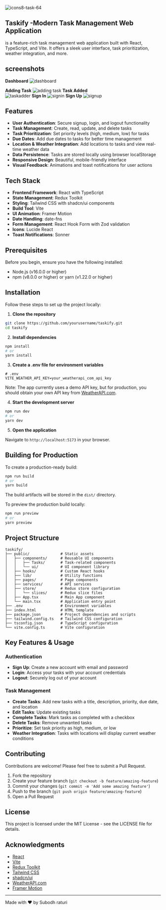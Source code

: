  ![icons8-task-64](https://github.com/user-attachments/assets/30e3e9c1-40ba-45bf-815d-58c461b3a675)
 ## Taskify -Modern Task Management Web Application


is a feature-rich task management web application built with React, TypeScript, and Vite. It offers a sleek user interface, task prioritization, weather integration, and more.

## screenshots

 **Dashboard**
 ![dashboard](https://github.com/user-attachments/assets/3287e628-f054-4b02-96c1-bea2d7018609)

 
 **Adding Task**
   ![adding task](https://github.com/user-attachments/assets/a84ecb08-7dda-42d3-a35b-03e2e6110b19)
 **Task Added**  
  ![taskadder](https://github.com/user-attachments/assets/8bfbb7aa-d6c6-414c-8e0e-5aa700ecfa8d)
**Sign In**
 ![signin](https://github.com/user-attachments/assets/9355fe50-73af-478b-8c46-a1ea95bd32c3)
**Sign Up**
  ![signup](https://github.com/user-attachments/assets/a6d85f90-8919-40e7-ae60-3e1250dd8eae)

  
  ## Features

- **User Authentication**: Secure signup, login, and logout functionality
- **Task Management**: Create, read, update, and delete tasks
- **Task Prioritization**: Set priority levels (high, medium, low) for tasks
- **Due Dates**: Add due dates to tasks for better time management
- **Location & Weather Integration**: Add locations to tasks and view real-time weather data
- **Data Persistence**: Tasks are stored locally using browser localStorage
- **Responsive Design**: Beautiful, mobile-friendly interface
- **Visual Feedback**: Animations and toast notifications for user actions

## Tech Stack

- **Frontend Framework**: React with TypeScript
- **State Management**: Redux Toolkit
- **Styling**: Tailwind CSS with shadcn/ui components
- **Build Tool**: Vite
- **UI Animation**: Framer Motion
- **Date Handling**: date-fns
- **Form Management**: React Hook Form with Zod validation
- **Icons**: Lucide React
- **Toast Notifications**: Sonner

## Prerequisites

Before you begin, ensure you have the following installed:
- Node.js (v16.0.0 or higher)
- npm (v8.0.0 or higher) or yarn (v1.22.0 or higher)

## Installation

Follow these steps to set up the project locally:

1. **Clone the repository**

```bash
git clone https://github.com/yourusername/taskify.git
cd taskify
```

2. **Install dependencies**

```bash
npm install
# or
yarn install
```

3. **Create a .env file for environment variables**

```
# .env
VITE_WEATHER_API_KEY=your_weatherapi_com_api_key
```

Note: The app currently uses a demo API key, but for production, you should obtain your own API key from [WeatherAPI.com](https://www.weatherapi.com).

4. **Start the development server**

```bash
npm run dev
# or
yarn dev
```

5. **Open the application**

Navigate to `http://localhost:5173` in your browser.

## Building for Production

To create a production-ready build:

```bash
npm run build
# or
yarn build
```

The build artifacts will be stored in the `dist/` directory.

To preview the production build locally:

```bash
npm run preview
# or
yarn preview
```

## Project Structure

```
taskify/
├── public/              # Static assets
│   ├── components/      # Reusable UI components
│   │   ├── Tasks/       # Task-related components
│   │   └── ui/          # UI component library
│   ├── hooks/           # Custom React hooks
│   ├── lib/             # Utility functions
│   ├── pages/           # Page components
│   ├── services/        # API services
│   ├── store/           # Redux store configuration
│   │   └── slices/      # Redux slice files
│   ├── App.tsx          # Main App component
│   └── main.tsx         # Application entry point
├── .env                 # Environment variables
├── index.html           # HTML template
├── package.json         # Project dependencies and scripts
├── tailwind.config.ts   # Tailwind CSS configuration
├── tsconfig.json        # TypeScript configuration
└── vite.config.ts       # Vite configuration
```

## Key Features & Usage

### Authentication

- **Sign Up**: Create a new account with email and password
- **Login**: Access your tasks with your account credentials
- **Logout**: Securely log out of your account

### Task Management

- **Create Tasks**: Add new tasks with a title, description, priority, due date, and location
- **Edit Tasks**: Update existing tasks
- **Complete Tasks**: Mark tasks as completed with a checkbox
- **Delete Tasks**: Remove unwanted tasks
- **Prioritize**: Set task priority as high, medium, or low
- **Weather Integration**: Tasks with locations will display current weather conditions

## Contributing

Contributions are welcome! Please feel free to submit a Pull Request.

1. Fork the repository
2. Create your feature branch (`git checkout -b feature/amazing-feature`)
3. Commit your changes (`git commit -m 'Add some amazing feature'`)
4. Push to the branch (`git push origin feature/amazing-feature`)
5. Open a Pull Request

## License

This project is licensed under the MIT License - see the LICENSE file for details.

## Acknowledgments

- [React](https://reactjs.org/)
- [Vite](https://vitejs.dev/)
- [Redux Toolkit](https://redux-toolkit.js.org/)
- [Tailwind CSS](https://tailwindcss.com/)
- [shadcn/ui](https://ui.shadcn.com/)
- [WeatherAPI.com](https://www.weatherapi.com/)
- [Framer Motion](https://www.framer.com/motion/)

---

Made with ❤️ by Subodh raturi
